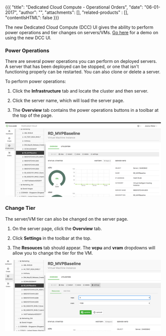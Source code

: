 {{{
"title": "Dedicated Cloud Compute - Operational Orders",
"date": "06-01-2017",
"author": "",
"attachments": [],
"related-products" : [],
"contentIsHTML": false
}}}

The new Dedicated Cloud Compute (DCC) UI gives the ability to perform power operations and tier changes on servers/VMs. [Go here](./dcc-ui-demo-videos.md) for a demo on using the new DCC UI.

### Power Operations

There are several power operations you can perform on deployed servers. A server that has been deployed can be stopped, or one that isn't functioning properly can be restarted. You can also clone or delete a server.

To perform power operations:

1. Click the **Infrastructure** tab and locate the cluster and then server.

2. Click the server name, which will load the server page.

3. The **Overview** tab contains the power operations buttons in a toolbar at the top of the page.

![dashboard](../../images/dcc-ui-operational-orders-1.png)

### Change Tier

The server/VM tier can also be changed on the server page.

1. On the server page, click the **Overview** tab.

2. Click **Settings** in the toolbar at the top.

3. The **Resouces** tab should appear. The **vcpu** and **vram** dropdowns will allow you to change the tier for the VM.

![dashboard](../../images/dcc-ui-operational-orders-2.png)
